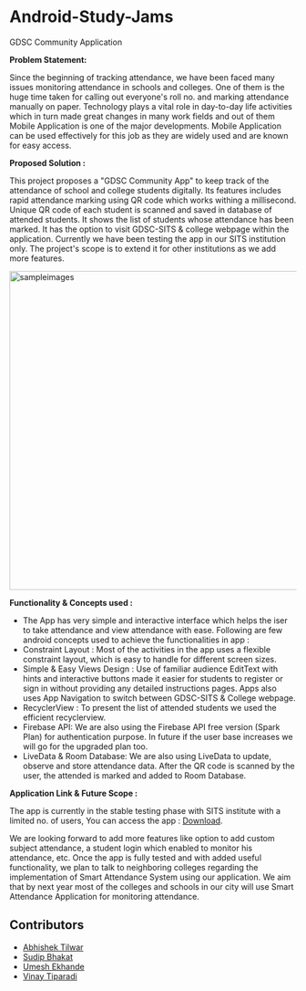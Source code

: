 # Android-Study-Jams

GDSC Community Application

<b> Problem Statement: </b>

Since the beginning of tracking attendance, we have been faced many issues monitoring attendance in schools and colleges. One of them is the  huge time taken for calling out everyone's roll no. and marking attendance manually on paper. 
Technology plays a vital role in day-to-day life activities which in turn made great changes in many work fields and out of them Mobile Application is one of the major developments. Mobile Application can be used effectively for this job as they are widely used and are known for easy access.

<b> Proposed Solution : </b>

This project proposes a "GDSC Community App" to keep track of the attendance of school and college students digitally. Its features includes rapid attendance marking using QR code which works withing a millisecond. Unique QR code of each student is scanned and saved in database of attended students. It shows the list of students whose attendance has been marked. It has the option to visit GDSC-SITS & college webpage within the application. Currently we have been testing the app in our SITS institution only. The project's scope is to extend it for other institutions as we add more features.

<img width="559" alt="sampleimages" src="https://raw.githubusercontent.com/gdsc-sits/Android-Study-Jams-Submission/main/Screenshots.jpg">

<b> Functionality & Concepts used : </b>

- The App has very simple and interactive interface which helps the iser to take attendance and view attendance with ease. Following are few android concepts used to achieve the functionalities in app :
- Constraint Layout : Most of the activities in the app uses a flexible constraint layout, which is easy to handle for different screen sizes.
- Simple & Easy Views Design : Use of familiar audience EditText with hints and interactive buttons made it easier for students to register or sign in without providing any detailed instructions pages. Apps also uses App Navigation to switch between GDSC-SITS & College webpage.
- RecyclerView : To present the list of attended students we used the efficient recyclerview. 
- Firebase API: We are also using the Firebase API free version (Spark Plan) for authentication purpose. In future if the user base increases we will go for the upgraded plan too.
- LiveData & Room Database: We are also using LiveData to update, observe and store attendance data. After the QR code is scanned by the user, the attended is marked and added to Room Database.

<b> Application Link & Future Scope : </b>

The app is currently in the stable testing phase with SITS institute with a limited no. of users, You can access the app : [Download](https://github.com/gdsc-sits/Android-Study-Jams-Submission/releases/tag/latest).

We are looking forward to add more features like option to add custom subject attendance, a student login which enabled to monitor his attendance, etc.
Once the app is fully tested and with added useful functionality, we plan to talk to neighboring colleges regarding the implementation of Smart Attendance System using our application. We aim that by next year most of the colleges and schools in our city will use Smart Attendance Application for monitoring attendance.

## Contributors
* [Abhishek Tilwar](https://github.com/AbhishekTilwar)
* [Sudip Bhakat](https://github.com/sudipbhakat07)
* [Umesh Ekhande](https://github.com/Umeshekh)
* [Vinay Tiparadi](https://github.com/vinaytiparadi)
